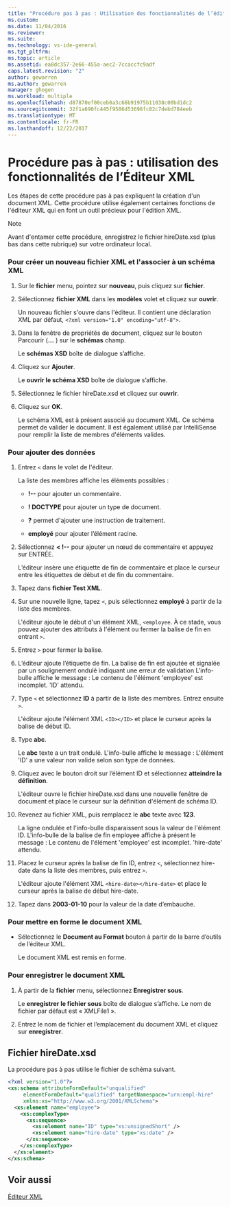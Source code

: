 ```yaml
---
title: "Procédure pas à pas : Utilisation des fonctionnalités de l’éditeur XML | Documents Microsoft"
ms.custom: 
ms.date: 11/04/2016
ms.reviewer: 
ms.suite: 
ms.technology: vs-ide-general
ms.tgt_pltfrm: 
ms.topic: article
ms.assetid: ea8dc357-2e66-455a-aec2-7ccaccfc9adf
caps.latest.revision: "2"
author: gewarren
ms.author: gewarren
manager: ghogen
ms.workload: multiple
ms.openlocfilehash: d87870ef00ceb0a3c66b91975b11038c00bd1dc2
ms.sourcegitcommit: 32f1a690fc445f9586d53698fc82c7debd784eeb
ms.translationtype: MT
ms.contentlocale: fr-FR
ms.lasthandoff: 12/22/2017
---
```

# <a name="walkthrough-using-xml-editor-features"></a>Procédure pas à pas : utilisation des fonctionnalités de l’Éditeur XML
Les étapes de cette procédure pas à pas expliquent la création d'un document XML. Cette procédure utilise également certaines fonctions de l'éditeur XML qui en font un outil précieux pour l'édition XML.  
  
> [!NOTE]
>  Avant d'entamer cette procédure, enregistrez le fichier hireDate.xsd (plus bas dans cette rubrique) sur votre ordinateur local.  
  
### <a name="to-create-a-new-xml-file-and-associate-it-with-an-xml-schema"></a>Pour créer un nouveau fichier XML et l'associer à un schéma XML  
  
1.  Sur le **fichier** menu, pointez sur **nouveau**, puis cliquez sur **fichier**.  
  
2.  Sélectionnez **fichier XML** dans les **modèles** volet et cliquez sur **ouvrir**.  
  
     Un nouveau fichier s'ouvre dans l'éditeur. Il contient une déclaration XML par défaut, `<?xml version="1.0" encoding="utf-8">`.  
  
3.  Dans la fenêtre de propriétés de document, cliquez sur le bouton Parcourir (**...** ) sur le **schémas** champ.  
  
     Le **schémas XSD** boîte de dialogue s’affiche.  
  
4.  Cliquez sur **Ajouter**.  
  
     Le **ouvrir le schéma XSD** boîte de dialogue s’affiche.  
  
5.  Sélectionnez le fichier hireDate.xsd et cliquez sur **ouvrir**.  
  
6.  Cliquez sur **OK**.  
  
     Le schéma XML est à présent associé au document XML. Ce schéma permet de valider le document. Il est également utilisé par IntelliSense pour remplir la liste de membres d'éléments valides.  
  
### <a name="to-add-data"></a>Pour ajouter des données  
  
1.  Entrez `<` dans le volet de l'éditeur.  
  
     La liste des membres affiche les éléments possibles :  
  
    -   **!--** pour ajouter un commentaire.  
  
    -   **! DOCTYPE** pour ajouter un type de document.  
  
    -   **?** permet d'ajouter une instruction de traitement.  
  
    -   **employé** pour ajouter l’élément racine.  
  
2.  Sélectionnez **< !--** pour ajouter un nœud de commentaire et appuyez sur ENTRÉE.  
  
     L’éditeur insère une étiquette de fin de commentaire et place le curseur entre les étiquettes de début et de fin du commentaire.  
  
3.  Tapez dans **fichier Test XML**.  
  
4.  Sur une nouvelle ligne, tapez `<`, puis sélectionnez **employé** à partir de la liste des membres.  
  
     L'éditeur ajoute le début d'un élément XML, `<employee`. À ce stade, vous pouvez ajouter des attributs à l'élément ou fermer la balise de fin en entrant `>`.  
  
5.  Entrez `>` pour fermer la balise.  
  
6.  L’éditeur ajoute l’étiquette de fin. La balise de fin est ajoutée et signalée par un soulignement ondulé indiquant une erreur de validation L'info-bulle affiche le message : Le contenu de l'élément 'employee' est incomplet. 'ID' attendu.  
  
7.  Type `<` et sélectionnez **ID** à partir de la liste des membres. Entrez ensuite `>`.  
  
     L'éditeur ajoute l'élément XML `<ID></ID>` et place le curseur après la balise de début ID.  
  
8.  Type **abc**.  
  
     Le **abc** texte a un trait ondulé. L'info-bulle affiche le message : L'élément 'ID' a une valeur non valide selon son type de données.  
  
9. Cliquez avec le bouton droit sur l’élément ID et sélectionnez **atteindre la définition**.  
  
     L'éditeur ouvre le fichier hireDate.xsd dans une nouvelle fenêtre de document et place le curseur sur la définition d'élément de schéma ID.  
  
10. Revenez au fichier XML, puis remplacez le **abc** texte avec **123**.  
  
     La ligne ondulée et l'info-bulle disparaissent sous la valeur de l'élément ID. L'info-bulle de la balise de fin employee affiche à présent le message : Le contenu de l'élément 'employee' est incomplet. 'hire-date' attendu.  
  
11. Placez le curseur après la balise de fin ID, entrez `<`, sélectionnez hire-date dans la liste des membres, puis entrez `>`.  
  
     L'éditeur ajoute l'élément XML `<hire-date></hire-date>` et place le curseur après la balise de début hire-date.  
  
12. Tapez dans **2003-01-10** pour la valeur de la date d’embauche.  
  
### <a name="to-format-the-xml-document"></a>Pour mettre en forme le document XML  
  
- Sélectionnez le **Document au Format** bouton à partir de la barre d’outils de l’éditeur XML.
  
    Le document XML est remis en forme.  
  
### <a name="to-save-the-xml-document"></a>Pour enregistrer le document XML  
  
1.  À partir de la **fichier** menu, sélectionnez **Enregistrer sous**.  
  
     Le **enregistrer le fichier sous** boîte de dialogue s’affiche. Le nom de fichier par défaut est « XMLFile1 ».  
  
2.  Entrez le nom de fichier et l’emplacement du document XML et cliquez sur **enregistrer**.  
  
## <a name="hiredatexsd-file"></a>Fichier hireDate.xsd  
 La procédure pas à pas utilise le fichier de schéma suivant.  
  
```xml
<?xml version="1.0"?>  
<xs:schema attributeFormDefault="unqualified"  
     elementFormDefault="qualified" targetNamespace="urn:empl-hire"  
     xmlns:xs="http://www.w3.org/2001/XMLSchema">  
  <xs:element name="employee">  
    <xs:complexType>  
      <xs:sequence>  
        <xs:element name="ID" type="xs:unsignedShort" />  
        <xs:element name="hire-date" type="xs:date" />  
      </xs:sequence>  
    </xs:complexType>  
  </xs:element>  
</xs:schema>  
```  
  
## <a name="see-also"></a>Voir aussi  
 [Éditeur XML](../xml-tools/xml-editor.md)